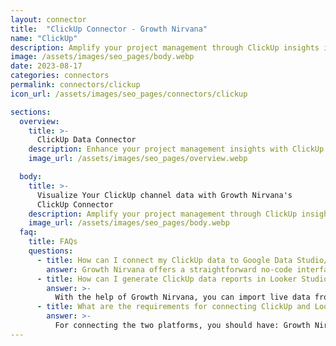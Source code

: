 ```yaml
---
layout: connector
title:  "ClickUp Connector - Growth Nirvana"
name: "ClickUp"
description: Amplify your project management through ClickUp insights integrated into Looker Studio.
image: /assets/images/seo_pages/body.webp
date: 2023-08-17
categories: connectors
permalink: connectors/clickup
icon_url: /assets/images/seo_pages/connectors/clickup

sections:
  overview:
    title: >-
      ClickUp Data Connector
    description: Enhance your project management insights with ClickUp integration. Seamlessly merge task and project data from ClickUp with Looker Studio's analytical capabilities, unlocking insights that shape project strategies, team collaboration, and operational excellence.
    image_url: /assets/images/seo_pages/overview.webp

  body:
    title: >-
      Visualize Your ClickUp channel data with Growth Nirvana's
      ClickUp Connector
    description: Amplify your project management through ClickUp insights integrated into Looker Studio.
    image_url: /assets/images/seo_pages/body.webp
  faq:
    title: FAQs
    questions:
      - title: How can I connect my ClickUp data to Google Data Studio/Looker Studio?
        answer: Growth Nirvana offers a straightforward no-code interface to connect to ClickUp data sources.
      - title: How can I generate ClickUp data reports in Looker Studio?
        answer: >-
          With the help of Growth Nirvana, you can import live data from ClickUp into Looker Studio. These data can be viewed in charts, tables, and dashboards to generate branded reports that can be shared instantly.
      - title: What are the requirements for connecting ClickUp and Looker Studio?
        answer: >-
          For connecting the two platforms, you should have: Growth Nirvana Account and ClickUp Ads Account
---
```

